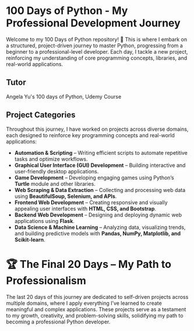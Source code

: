 # 100 Days of Python - My Professional Development Journey
Welcome to my 100 Days of Python repository! 🚀 This is where I embark on a structured, project-driven journey to master Python, progressing from a beginner to a professional-level developer. Each day, I tackle a new project, reinforcing my understanding of core programming concepts, libraries, and real-world applications.

## Tutor
Angela Yu's 100 days of Python, Udemy Course

## **Project Categories**  

Throughout this journey, I have worked on projects across diverse domains, each designed to reinforce key programming concepts and real-world applications:  

- **Automation & Scripting** – Writing efficient scripts to automate repetitive tasks and optimize workflows.  
- **Graphical User Interface (GUI) Development** – Building interactive and user-friendly desktop applications.  
- **Game Development** – Developing engaging games using Python’s **Turtle** module and other libraries.  
- **Web Scraping & Data Extraction** – Collecting and processing web data using **BeautifulSoup, Selenium, and APIs**.  
- **Frontend Web Development** – Creating responsive and visually appealing user interfaces with **HTML, CSS, and Bootstrap**.  
- **Backend Web Development** – Designing and deploying dynamic web applications using **Flask**.  
- **Data Science & Machine Learning** – Analyzing data, visualizing trends, and building predictive models with **Pandas, NumPy, Matplotlib, and Scikit-learn**.  


# 🏆 The Final 20 Days – My Path to Professionalism
The last 20 days of this journey are dedicated to self-driven projects across multiple domains, where I apply everything I’ve learned to create meaningful and complex applications. These projects serve as a testament to my growth, creativity, and problem-solving skills, solidifying my path to becoming a professional Python developer.
